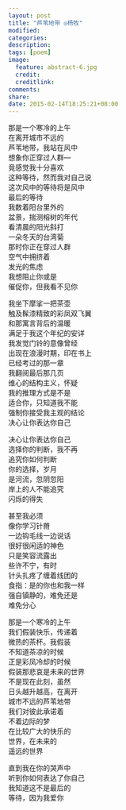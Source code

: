 ```yaml
---
layout: post
title: "芦苇地带 ◎杨牧"
modified:
categories:
description:
tags: [poem]
image:
  feature: abstract-6.jpg
  credit:
  creditlink:
comments:
share:
date: 2015-02-14T18:25:21+08:00
---
```


那是一个寒冷的上午 <br/>
在离开城市不远的<br/>
芦苇地带，我站在风中<br/>
想象你正穿过人群— <br/>
竟感觉我十分喜欢 <br/>
这种等待，然而我对自己说 <br/>
这次风中的等待将是风中<br/>
最后的等待  <br/>
我数着阳台里外的 <br/>
盆景，揣测榕树的年代 <br/>
看清晨的阳光斜打 <br/>
一朵冬天的台湾菊  <br/>
那时你正在穿过人群 <br/>
空气中拥挤着  <br/>
发光的焦虑   <br/>
我想阻止你或是  <br/>
催促你，但我看不见你  <br/>


我坐下摩挲一把茶壶   <br/>
触及髹漆精致的彩凤双飞翼 <br/>
和那寓言背后的温暖  <br/>
满足于我这个年纪的安详 <br/>
我发觉门铃的意像曾经  <br/>
出现在浪漫时期，印在书上  <br/>
已经考过的那一章  <br/>
我翻阅最后那几页  <br/>
维心的结构主义，怀疑 <br/>
我的推理方式是不是 <br/>
适合你，只知道我不能    <br/>
强制你接受我主观的结论 <br/>
决心让你表达你自己   <br/>


决心让你表达你自己  <br/>
选择你的判断，我不再 <br/>
追究你如何判断  <br/>
你的选择，岁月  <br/>
是河流，忽阴忽阳  <br/>
岸上的人不能追究  <br/>
闪烁的得失   <br/>


甚至我必须   <br/>
像你学习针黹  <br/>
一边钩毛线一边说话  <br/>
很好很闲适的神色  <br/>
只是笑容流露出  <br/>
些许不宁，有时  <br/>
针头扎疼了缠着线团的 <br/>
食指：是的你也和我一样 <br/>
强自镇静的，难免还是  <br/>
难免分心   <br/>


那是一个寒冷的上午 <br/>
我们假装快乐，传递着  <br/>
微热的茶杯。我假装 <br/>
不知道茶凉的时候 <br/>
正是彩凤冷却的时候  <br/>
假装那悲哀是未来的世界  <br/>
不是现在此刻，虽然   <br/>
日头越升越高，在离开 <br/>
城市不远的芦苇地带 <br/>
我们对彼此承诺着  <br/>
不着边际的梦   <br/>
在比较广大的快乐的 <br/>
世界，在未来的  <br/>
遥远的世界   <br/>


直到我在你的哭声中 <br/>
听到你如何表达了你自己 <br/>
我知道这不是最后的 <br/>
等待，因为我爱你  <br/>

